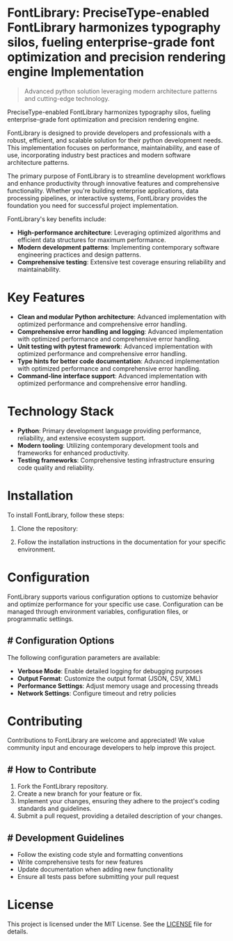 <!-- fallback_FontLibrary_20250810075038_53849 -->

# FontLibrary: PreciseType-enabled FontLibrary harmonizes typography silos, fueling enterprise-grade font optimization and precision rendering engine Implementation
> Advanced python solution leveraging modern architecture patterns and cutting-edge technology.

PreciseType-enabled FontLibrary harmonizes typography silos, fueling enterprise-grade font optimization and precision rendering engine.

FontLibrary is designed to provide developers and professionals with a robust, efficient, and scalable solution for their python development needs. This implementation focuses on performance, maintainability, and ease of use, incorporating industry best practices and modern software architecture patterns.

The primary purpose of FontLibrary is to streamline development workflows and enhance productivity through innovative features and comprehensive functionality. Whether you're building enterprise applications, data processing pipelines, or interactive systems, FontLibrary provides the foundation you need for successful project implementation.

FontLibrary's key benefits include:

* **High-performance architecture**: Leveraging optimized algorithms and efficient data structures for maximum performance.
* **Modern development patterns**: Implementing contemporary software engineering practices and design patterns.
* **Comprehensive testing**: Extensive test coverage ensuring reliability and maintainability.

# Key Features

* **Clean and modular Python architecture**: Advanced implementation with optimized performance and comprehensive error handling.
* **Comprehensive error handling and logging**: Advanced implementation with optimized performance and comprehensive error handling.
* **Unit testing with pytest framework**: Advanced implementation with optimized performance and comprehensive error handling.
* **Type hints for better code documentation**: Advanced implementation with optimized performance and comprehensive error handling.
* **Command-line interface support**: Advanced implementation with optimized performance and comprehensive error handling.

# Technology Stack

* **Python**: Primary development language providing performance, reliability, and extensive ecosystem support.
* **Modern tooling**: Utilizing contemporary development tools and frameworks for enhanced productivity.
* **Testing frameworks**: Comprehensive testing infrastructure ensuring code quality and reliability.

# Installation

To install FontLibrary, follow these steps:

1. Clone the repository:


2. Follow the installation instructions in the documentation for your specific environment.

# Configuration

FontLibrary supports various configuration options to customize behavior and optimize performance for your specific use case. Configuration can be managed through environment variables, configuration files, or programmatic settings.

## # Configuration Options

The following configuration parameters are available:

* **Verbose Mode**: Enable detailed logging for debugging purposes
* **Output Format**: Customize the output format (JSON, CSV, XML)
* **Performance Settings**: Adjust memory usage and processing threads
* **Network Settings**: Configure timeout and retry policies

# Contributing

Contributions to FontLibrary are welcome and appreciated! We value community input and encourage developers to help improve this project.

## # How to Contribute

1. Fork the FontLibrary repository.
2. Create a new branch for your feature or fix.
3. Implement your changes, ensuring they adhere to the project's coding standards and guidelines.
4. Submit a pull request, providing a detailed description of your changes.

## # Development Guidelines

* Follow the existing code style and formatting conventions
* Write comprehensive tests for new features
* Update documentation when adding new functionality
* Ensure all tests pass before submitting your pull request

# License

This project is licensed under the MIT License. See the [LICENSE](https://github.com/laurindoisaac/FontLibrary/blob/main/LICENSE) file for details.
